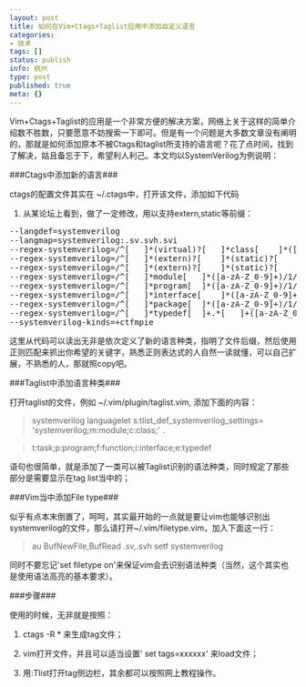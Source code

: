 ```yaml
---
layout: post
title: 如何在Vim+Ctags+Taglist应用中添加自定义语言
categories:
- 技术
tags: []
status: publish
info: 杭州
type: post
published: true
meta: {}
---
```


Vim+Ctags+Taglist的应用是一个非常方便的解决方案，网络上关于这样的简单介绍数不胜数，只要愿意不妨搜索一下即可。但是有一个问题是大多数文章没有阐明的，那就是如何添加原本不被Ctags和taglist所支持的语言呢？花了点时间，找到了解决，姑且备忘于下，希望利人利己。本文均以SystemVerilog为例说明：

###Ctags中添加新的语言###

ctags的配置文件其实在 ~/.ctags中，打开该文件，添加如下代码

1. 从某论坛上看到，做了一定修改，用以支持extern,static等前缀：

<pre>
--langdef=systemverilog
--langmap=systemverilog:.sv.svh.svi
--regex-systemverilog=/^[ 	]*(virtual)?[ 	]*class[ 	]*([a-zA-Z_0-9]+)/2/c,class/
--regex-systemverilog=/^[ 	]*(extern)?[ 	]*(static)?[ 	]*(virtual)?[ 	]*task[ 	]*.*[ 	]+([a-zA-Z_0-9]*::)?([a-zA-Z_0-9]+)[ 	]*[(;]/5/t,task/
--regex-systemverilog=/^[ 	]*(extern)?[ 	]*(static)?[ 	]*(virtual)?[ 	]*function[ 	]*.*[ 	]+([a-zA-Z_0-9]*::)?([a-zA-Z_0-9]+)[ 	]*[(;]/5/f,function/
--regex-systemverilog=/^[ 	]*module[ 	]*([a-zA-Z_0-9]+)/1/m,module/
--regex-systemverilog=/^[ 	]*program[ 	]*([a-zA-Z_0-9]+)/1/p,program/
--regex-systemverilog=/^[ 	]*interface[ 	]*([a-zA-Z_0-9]+)/1/i,interface/
--regex-systemverilog=/^[ 	]*package[ 	]*([a-zA-Z_0-9]+)/1/k,package/
--regex-systemverilog=/^[ 	]*typedef[ 	]+.*[ 	]+([a-zA-Z_0-9]+)[ 	]*;/1/e,typedef/
--systemverilog-kinds=+ctfmpie
</pre>

这里从代码可以读出无非是依次定义了新的语言种类，指明了文件后缀，然后使用正则匹配来抓出你希望的关键字，熟悉正则表达式的人自然一读就懂，可以自己扩展，不熟悉的人，那就照copy吧。

###Taglist中添加语言种类###

打开taglist的文件，例如 ~/.vim/plugin/taglist.vim, 添加下面的内容：

> systemverilog languagelet s:tlist_def_systemverilog_settings= 'systemverilog;m:module;c:class;' .


>t:task;p:program;f:function;i:interface;e:typedef
   
语句也很简单，就是添加了一类可以被Taglist识别的语法种类，同时规定了那些部分是需要显示在tag list当中的；

###Vim当中添加File type###

似乎有点本末倒置了，呵呵，其实最开始的一点就是要让vim也能够识别出systemverilog的文件，那么请打开~/.vim/filetype.vim，加入下面这一行：

> au BufNewFile,BufRead *.sv,*.svh
> setf systemverilog
 
 
同时不要忘记'set filetype on'来保证vim会去识别语法种类（当然，这个其实也是使用语法高亮的基本要求）。

###步骤###

使用的时候，无非就是按照：

1. ctags -R * 来生成tag文件；

2. vim打开文件，并且可以适当设置' set tags=xxxxxx' 来load文件；

3. 用:Tlist打开tag侧边栏，其余都可以按照网上教程操作。
